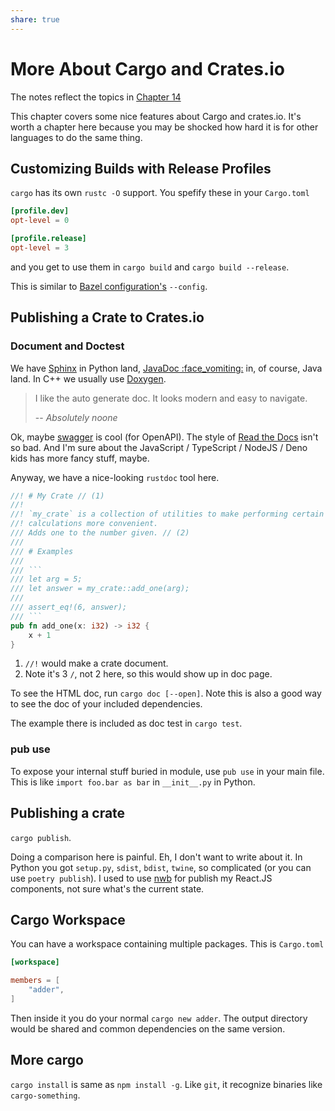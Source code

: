 ```yaml
---
share: true
---
```

# More About Cargo and Crates.io

The notes reflect the topics in
[Chapter 14](https://doc.rust-lang.org/book/ch14-00-more-about-cargo.html)

This chapter covers some nice features about Cargo and crates.io. It's worth a
chapter here because you may be shocked how hard it is for other languages to do
the same thing.

## Customizing Builds with Release Profiles

`cargo` has its own `rustc -O` support. You spefify these in your `Cargo.toml`

```toml
[profile.dev]
opt-level = 0

[profile.release]
opt-level = 3
```

and you get to use them in `cargo build` and `cargo build --release`.

This is similar to
[Bazel configuration's](https://docs.bazel.build/versions/main/guide.html#--config)
`--config`.

## Publishing a Crate to Crates.io

### Document and Doctest

We have [Sphinx](https://www.sphinx-doc.org/en/master/) in Python land,
[JavaDoc :face_vomiting:](https://docs.oracle.com/javase/8/docs/technotes/tools/windows/javadoc.html)
in, of course, Java land. In C++ we usually use
[Doxygen](https://www.doxygen.nl/).

> I like the auto generate doc. It looks modern and easy to navigate.
>
> -- <cite>Absolutely noone</cite>

Ok, maybe [swagger](https://swagger.io/) is cool (for OpenAPI). The style of
[Read the Docs](https://readthedocs.org/) isn't so bad. And I'm sure about the
JavaScript / TypeScript / NodeJS / Deno kids has more fancy stuff, maybe.

Anyway, we have a nice-looking `rustdoc` tool here.

````rust
//! # My Crate // (1)
//!
//! `my_crate` is a collection of utilities to make performing certain
//! calculations more convenient.
/// Adds one to the number given. // (2)
///
/// # Examples
///
/// ```
/// let arg = 5;
/// let answer = my_crate::add_one(arg);
///
/// assert_eq!(6, answer);
/// ```
pub fn add_one(x: i32) -> i32 {
    x + 1
}
````

1. `//!` would make a crate document.
2. Note it's 3 `/`, not 2 here, so this would show up in doc page.

To see the HTML doc, run `cargo doc [--open]`. Note this is also a good way to
see the doc of your included dependencies.

The example there is included as doc test in `cargo test`.

### pub use

To expose your internal stuff buried in module, use `pub use` in your main file.
This is like `import foo.bar as bar` in `__init__.py` in Python.

## Publishing a crate

`cargo publish`.

Doing a comparison here is painful. Eh, I don't want to write about it. In
Python you got `setup.py`, `sdist`, `bdist`, `twine`, so complicated (or you can
use `poetry publish`). I used to use [nwb](https://github.com/insin/nwb) for
publish my React.JS components, not sure what's the current state.

## Cargo Workspace

You can have a workspace containing multiple packages. This is `Cargo.toml`

```toml
[workspace]

members = [
    "adder",
]
```

Then inside it you do your normal `cargo new adder`. The output directory would
be shared and common dependencies on the same version.

## More cargo

`cargo install` is same as `npm install -g`. Like `git`, it recognize binaries
like `cargo-something`.
